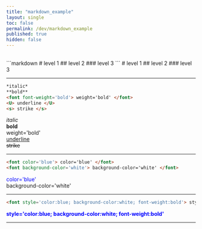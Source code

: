 ```yaml
---
title: "markdown_example"
layout: single
toc: false
permalink: /dev/markdown_example
published: true
hidden: false
---
```


<br>
```markdown
# level 1
## level 2
### level 3
```
# level 1
## level 2
### level 3

***

```markdown
*italic*
**bold**
<font font-weight='bold'> weight='bold' </font>
<U> underline </U>
<s> strike </s>
```
*italic*  
**bold**  
<font font-weight='bold'> weight='bold' </font>  
<U> underline </U>  
<s> strike </s>  

***

```markdown
<font color='blue'> color='blue' </font>
<font background-color='white'> background-color='white' </font>
```
<font color='blue'> color='blue' </font>  
<font background-color='white'> background-color='white' </font>  

***

```markdown
<font style='color:blue; background-color:white; font-weight:bold'> style='color:blue; background-color:white; font-weight:bold' </font>
```
<font style='color:blue; background-color:white; font-weight:bold'> style='color:blue; background-color:white; font-weight:bold' </font>

***

